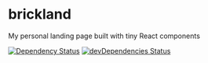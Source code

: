 # brickland
My personal landing page built with tiny React components

[![Dependency Status](https://david-dm.org/balintsoos/brickland.svg)](https://david-dm.org/balintsoos/brickland)
[![devDependencies Status](https://david-dm.org/balintsoos/brickland/dev-status.svg)](https://david-dm.org/balintsoos/brickland?type=dev)
